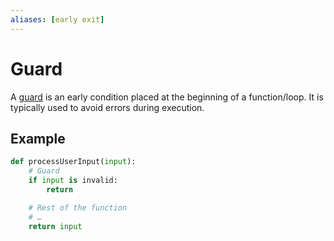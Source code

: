 ```yaml
---
aliases: [early exit]
---
```


# Guard

A [guard](https://en.wikipedia.org/wiki/Guard_(computer_science)) is an early condition placed at the beginning of a function/loop. It is typically used to avoid errors during execution.

## Example

```python
def processUserInput(input):
	# Guard
	if input is invalid:
		return

	# Rest of the function
	# …
	return input
```
